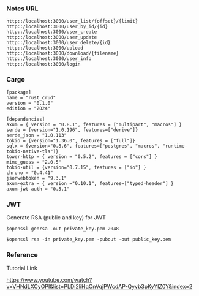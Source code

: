### Notes URL
```
http::/localhost:3000/user_list/{offset}/{limit}
http::/localhost:3000/user_by_id/{id}
http::/localhost:3000/user_create
http::/localhost:3000/user_update
http::/localhost:3000/user_delete/{id}
http::/localhost:3000/upload
http::/localhost:3000/download/{filename}
http::/localhost:3000/user_info
http::/localhost:3000/login
```
### Cargo
```
[package]
name = "rust_crud"
version = "0.1.0"
edition = "2024"

[dependencies]
axum = { version = "0.8.1", features = ["multipart", "macros"] }
serde = {version="1.0.196", features=["derive"]}
serde_json = "1.0.113"
tokio = {version="1.36.0", features = ["full"]}
sqlx = {version="0.8.6", features=["postgres", "macros", "runtime-tokio-native-tls"]}
tower-http = { version = "0.5.2", features = ["cors"] }
mime_guess = "2.0.5"
tokio-util = {version="0.7.15", features = ["io"] }
chrono = "0.4.41"
jsonwebtoken = "9.3.1"
axum-extra = { version ="0.10.1", features=["typed-header"] }
axum-jwt-auth = "0.5.1"
```
### JWT
Generate RSA (public and key) for JWT
```
$openssl genrsa -out private_key.pem 2048

$openssl rsa -in private_key.pem -pubout -out public_key.pem
```
### Reference
Tutorial Link

https://www.youtube.com/watch?v=VHNdLXCyOPI&list=PLDi2liHqCnVqjPWcdAP-Qyvb3pKyYlZ0Y&index=2
